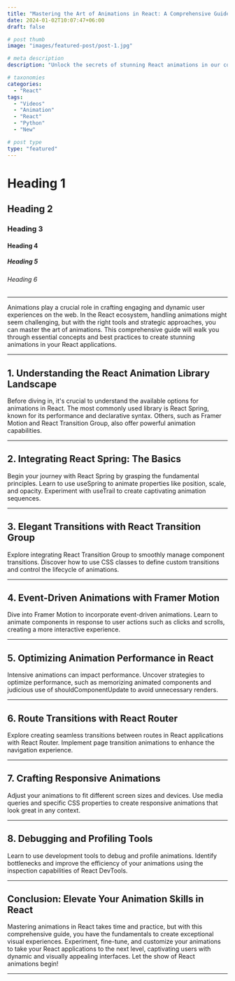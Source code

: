 ```yaml
---
title: "Mastering the Art of Animations in React: A Comprehensive Guide"
date: 2024-01-02T10:07:47+06:00
draft: false

# post thumb
image: "images/featured-post/post-1.jpg"

# meta description
description: "Unlock the secrets of stunning React animations in our comprehensive guide. Dive into React Spring, Framer Motion, and React Transition Group, mastering the techniques to create captivating user experiences. Optimize performance, implement seamless route transitions, and craft responsive animations. Elevate your React skills, enchant your users, and bring your applications to life with dynamic animations. Your go-to resource for mastering the art of React animations awaits – let's create engaging interfaces together!"

# taxonomies
categories:
  - "React"
tags:
  - "Videos"
  - "Animation"
  - "React"
  - "Python"
  - "New"

# post type
type: "featured"
---
```


# Heading 1
## Heading 2
### Heading 3
#### Heading 4
##### Heading 5
###### Heading 6

<hr>

Animations play a crucial role in crafting engaging and dynamic user experiences on the web. In the React ecosystem, handling animations might seem challenging, but with the right tools and strategic approaches, you can master the art of animations. This comprehensive guide will walk you through essential concepts and best practices to create stunning animations in your React applications.

<hr>

## 1. Understanding the React Animation Library Landscape
Before diving in, it's crucial to understand the available options for animations in React. The most commonly used library is React Spring, known for its performance and declarative syntax. Others, such as Framer Motion and React Transition Group, also offer powerful animation capabilities.

<hr>

## 2. Integrating React Spring: The Basics
Begin your journey with React Spring by grasping the fundamental principles. Learn to use useSpring to animate properties like position, scale, and opacity. Experiment with useTrail to create captivating animation sequences.

<hr>


## 3. Elegant Transitions with React Transition Group
Explore integrating React Transition Group to smoothly manage component transitions. Discover how to use CSS classes to define custom transitions and control the lifecycle of animations.

<hr>


## 4. Event-Driven Animations with Framer Motion
Dive into Framer Motion to incorporate event-driven animations. Learn to animate components in response to user actions such as clicks and scrolls, creating a more interactive experience.

<hr>


## 5. Optimizing Animation Performance in React
Intensive animations can impact performance. Uncover strategies to optimize performance, such as memorizing animated components and judicious use of shouldComponentUpdate to avoid unnecessary renders.

<hr>


## 6. Route Transitions with React Router
Explore creating seamless transitions between routes in React applications with React Router. Implement page transition animations to enhance the navigation experience.

<hr>


## 7. Crafting Responsive Animations
Adjust your animations to fit different screen sizes and devices. Use media queries and specific CSS properties to create responsive animations that look great in any context.

<hr>


## 8. Debugging and Profiling Tools
Learn to use development tools to debug and profile animations. Identify bottlenecks and improve the efficiency of your animations using the inspection capabilities of React DevTools.


<hr>

## Conclusion: Elevate Your Animation Skills in React


Mastering animations in React takes time and practice, but with this comprehensive guide, you have the fundamentals to create exceptional visual experiences. Experiment, fine-tune, and customize your animations to take your React applications to the next level, captivating users with dynamic and visually appealing interfaces. Let the show of React animations begin!

<hr>

